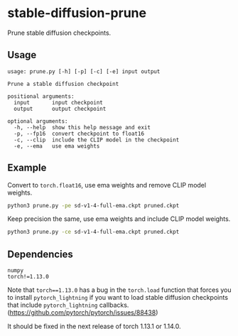 # stable-diffusion-prune
Prune stable diffusion checkpoints.

## Usage
```
usage: prune.py [-h] [-p] [-c] [-e] input output

Prune a stable diffusion checkpoint

positional arguments:
  input       input checkpoint
  output      output checkpoint

optional arguments:
  -h, --help  show this help message and exit
  -p, --fp16  convert checkpoint to float16
  -c, --clip  include the CLIP model in the checkpoint
  -e, --ema   use ema weights
```

## Example
Convert to `torch.float16`, use ema weights and remove CLIP model weights.
```sh
python3 prune.py -pe sd-v1-4-full-ema.ckpt pruned.ckpt
```

Keep precision the same, use ema weights and include CLIP model weights.
```sh
python3 prune.py -ce sd-v1-4-full-ema.ckpt pruned.ckpt
```

## Dependencies
```
numpy
torch!=1.13.0
```
Note that `torch==1.13.0` has a bug in the `torch.load` function that forces you to install `pytorch_lightning` if you want to load stable diffusion checkpoints that include `pytorch_lightning` callbacks. (https://github.com/pytorch/pytorch/issues/88438)

It should be fixed in the next release of torch 1.13.1 or 1.14.0.
